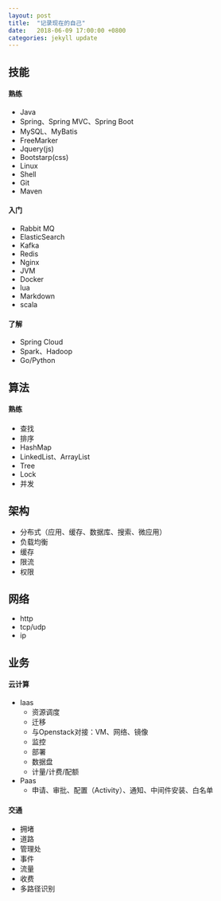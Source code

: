 ```yaml
---
layout: post
title:  "记录现在的自己"
date:   2018-06-09 17:00:00 +0800
categories: jekyll update
---
```


## 技能

#### 熟练
* Java
* Spring、Spring MVC、Spring Boot
* MySQL、MyBatis
* FreeMarker
* Jquery(js)
* Bootstarp(css)
* Linux
* Shell
* Git
* Maven

#### 入门
* Rabbit MQ
* ElasticSearch
* Kafka
* Redis
* Nginx
* JVM
* Docker
* lua
* Markdown
* scala

#### 了解
* Spring Cloud
* Spark、Hadoop
* Go/Python


## 算法
#### 熟练
* 查找
* 排序
* HashMap
* LinkedList、ArrayList
* Tree
* Lock
* 并发

## 架构
* 分布式（应用、缓存、数据库、搜索、微应用）
* 负载均衡
* 缓存
* 限流
* 权限

## 网络
* http
* tcp/udp
* ip

## 业务
#### 云计算
* Iaas
	* 资源调度
	* 迁移
	* 与Openstack对接：VM、网络、镜像
	* 监控
	* 部署
	* 数据盘
	* 计量/计费/配额
* Paas
	* 申请、审批、配置（Activity）、通知、中间件安装、白名单

#### 交通
* 拥堵
* 道路
* 管理处
* 事件
* 流量
* 收费
* 多路径识别
